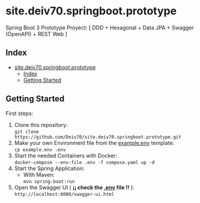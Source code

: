 # site.deiv70.springboot.prototype
Spring Boot 3 Prototype Proyect: [ DDD + Hexagonal + Data JPA + Swagger (OpenAPI) + REST Web ]

## Index
<!-- TOC -->
* [site.deiv70.springboot.prototype](#sitedeiv70springbootprototype)
  * [Index](#index)
  * [Getting Started](#getting-started)
<!-- TOC -->

## Getting Started

First steps:
1. Clone this repository:  
    ```git clone https://github.com/Deiv70/site.deiv70.springboot.prototype.git```  
2. Make your own Environment file from the [example.env](example.env) template:  
    ```cp example.env .env```  
3. Start the needed Containers with Docker:  
    ```docker-compose --env-file .env -f compose.yaml up -d```  
4. Start the Spring Application:
    - With Maven:  
        ```mvn spring-boot:run```  
5. Open the Swagger UI ( **¡¡ check the [.env](.env) file !!** ):  
    ```http://localhost:8080/swagger-ui.html```  
